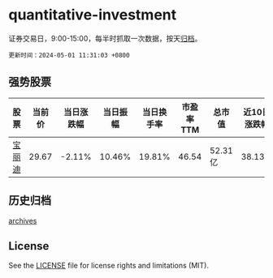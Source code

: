 # quantitative-investment

证券交易日，9:00-15:00，每半时抓取一次数据，按天[归档](archives)。

`更新时间：2024-05-01 11:31:03 +0800`

## 强势股票

|股票|当前价|当日涨跌幅|当日振幅|当日换手率|市盈率TTM|总市值|近10日涨跌幅|
|----|----|----|----|----|----|----|----|
|[宝丽迪](https://xueqiu.com/S/SZ300905)|29.67|-2.11%|10.46%|19.81%|46.54|52.31亿|38.13%|

## 历史归档

[archives](archives)

## License

See the [LICENSE](LICENSE) file for license rights and limitations (MIT).